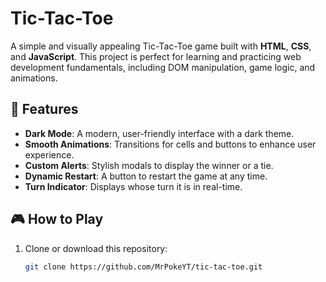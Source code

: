 # Tic-Tac-Toe

A simple and visually appealing Tic-Tac-Toe game built with **HTML**, **CSS**, and **JavaScript**. This project is perfect for learning and practicing web development fundamentals, including DOM manipulation, game logic, and animations.

## 🚀 Features

- **Dark Mode**: A modern, user-friendly interface with a dark theme.
- **Smooth Animations**: Transitions for cells and buttons to enhance user experience.
- **Custom Alerts**: Stylish modals to display the winner or a tie.
- **Dynamic Restart**: A button to restart the game at any time.
- **Turn Indicator**: Displays whose turn it is in real-time.

## 🎮 How to Play

1. Clone or download this repository:
   ```bash
   git clone https://github.com/MrPokeYT/tic-tac-toe.git
